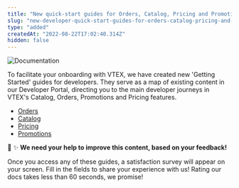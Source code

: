 ```yaml
---
title: "New quick-start guides for Orders, Catalog, Pricing and Promotions"
slug: "new-developer-quick-start-guides-for-orders-catalog-pricing-and-promotions"
type: "added"
createdAt: "2022-08-22T17:02:40.314Z"
hidden: false
---
```


![Documentation](https://img.shields.io/badge/-Documentation-lightgray)

To facilitate your onboarding with VTEX, we have created new 'Getting Started' guides for developers. They serve as a map of existing content in our Developer Portal, directing you to the main developer journeys in VTEX's Catalog, Orders, Promotions and Pricing features.

- [Orders](https://developers.vtex.com/vtex-rest-api/docs/orders-overview)
- [Catalog](https://developers.vtex.com/vtex-rest-api/docs/catalog-overview)
- [Pricing](https://developers.vtex.com/vtex-rest-api/docs/pricing-overview)
- [Promotions](https://developers.vtex.com/vtex-rest-api/docs/promotions-overview)

:mega:  :sparkles: **We need your help to improve this content, based on your feedback!**

Once you access any of these guides, a satisfaction survey will appear on your screen. Fill in the fields to share your experience with us! Rating our docs takes less than 60 seconds, we promise!

